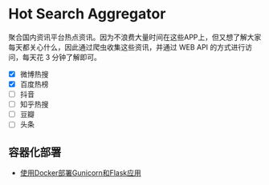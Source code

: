 # Hot Search Aggregator

聚合国内资讯平台热点资讯。因为不浪费大量时间在这些APP上，但又想了解大家每天都关心什么，因此通过爬虫收集这些资讯，并通过 WEB API 的方式进行访问，每天花 3 分钟了解即可。

- [x] 微博热搜
- [x] 百度热榜
- [ ] 抖音
- [ ] 知乎热搜
- [ ] 豆瓣
- [ ] 头条

## 容器化部署

- [使用Docker部署Gunicorn和Flask应用](https://medium.com/better-programming/create-a-running-docker-container-with-gunicorn-and-flask-dcd98fddb8e0)
